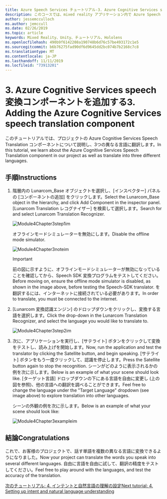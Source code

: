 ```yaml
---
title: Azure Speech Services チュートリアル-3. Azure Cognitive Services speech translation コンポーネントの追加
description: このコースでは、mixed reality アプリケーション内で Azure Speech SDK を実装する方法について説明します。
author: jessemcculloch
ms.author: jemccull
ms.date: 02/26/2019
ms.topic: article
keywords: Mixed Reality、Unity、チュートリアル、Hololens
ms.openlocfilehash: 490b9f6142208a190748b6d76c57be493172c1e5
ms.sourcegitcommit: b6b76275fad90df6d9645dd2bc074b7b2168c7c8
ms.translationtype: MT
ms.contentlocale: ja-JP
ms.lasthandoff: 11/11/2019
ms.locfileid: "73913201"
---
```

# <a name="3-adding-the-azure-cognitive-services-speech-translation-component"></a><span data-ttu-id="8534b-105">3. Azure Cognitive Services speech 変換コンポーネントを追加する</span><span class="sxs-lookup"><span data-stu-id="8534b-105">3. Adding the Azure Cognitive Services speech translation component</span></span>

<span data-ttu-id="8534b-106">このチュートリアルでは、プロジェクトの Azure Cognitive Services Speech Translation コンポーネントについて説明し、3つの異なる言語に翻訳します。</span><span class="sxs-lookup"><span data-stu-id="8534b-106">In this tutorial, we learn about the Azure Cognitive Services Speech Translation component in our project as well as translate into three different languages.</span></span>

## <a name="instructions"></a><span data-ttu-id="8534b-107">手順</span><span class="sxs-lookup"><span data-stu-id="8534b-107">Instructions</span></span>

1. <span data-ttu-id="8534b-108">階層内の Lunarcom_Base オブジェクトを選択し、[インスペクター] パネルの [コンポーネントの追加] をクリックします。</span><span class="sxs-lookup"><span data-stu-id="8534b-108">Select the Lunarcom_Base object in the hierarchy, and click Add Component in the inspector panel.</span></span> <span data-ttu-id="8534b-109">[Lunarcom Translation レコグナイザー] を検索して選択します。</span><span class="sxs-lookup"><span data-stu-id="8534b-109">Search for and select Lunarcom Translation Recognizer.</span></span>

    ![Module4Chapter3step1im](images/module4chapter3step1im.PNG)

    <span data-ttu-id="8534b-111">オフラインモードシミュレーターを無効にします。</span><span class="sxs-lookup"><span data-stu-id="8534b-111">Disable the offline mode simulator.</span></span>

    ![Module4Chapter3noteim](images/module4chapter3noteim.PNG)

    >[!IMPORTANT]
    ><span data-ttu-id="8534b-113">前の図に示すように、オフラインモードシミュレーターが無効になっていることを確認してから、Speech SDK 変換プログラムをテストしてください。</span><span class="sxs-lookup"><span data-stu-id="8534b-113">Before moving on, ensure the offline mode simulator is disabled, as shown in the image above, before testing the Speech-SDK translator.</span></span> <span data-ttu-id="8534b-114">を翻訳するには、インターネットに接続されている必要があります。</span><span class="sxs-lookup"><span data-stu-id="8534b-114">In order to translate, you must be connected to the internet.</span></span>

2. <span data-ttu-id="8534b-115">[Lunarcom 変換認識エンジン] のドロップダウンをクリックし、変換する言語を選択します。</span><span class="sxs-lookup"><span data-stu-id="8534b-115">Click the drop-down in the Lunarcom Translation Recognizer, and select the language you would like to translate to.</span></span>

    ![Module4Chapter3step2im](images/module4chapter3step2im.PNG)

3. <span data-ttu-id="8534b-117">次に、アプリケーションを実行し、[サテライト] ボタンをクリックして変換をテストし、読み上げを開始します。</span><span class="sxs-lookup"><span data-stu-id="8534b-117">Now, run the application and test the translator by clicking the Satellite button, and begin speaking.</span></span> <span data-ttu-id="8534b-118">[サテライト] ボタンをもう一度クリックして、認識を停止します。</span><span class="sxs-lookup"><span data-stu-id="8534b-118">Press the Satellite button again to stop the recognition.</span></span> <span data-ttu-id="8534b-119">シーンがどのように表示されるかの例を次に示します。</span><span class="sxs-lookup"><span data-stu-id="8534b-119">Below is an example of what your scene should look like.</span></span> <span data-ttu-id="8534b-120">[ターゲット言語] ドロップダウンの下にある言語を自由に変更し (上の図を参照)、他の言語への翻訳を調べることができます。</span><span class="sxs-lookup"><span data-stu-id="8534b-120">Feel free to change the language under the "Target Language" dropdown (see image above) to explore translation into other languages.</span></span>

    <span data-ttu-id="8534b-121">シーンの外観の例を次に示します。</span><span class="sxs-lookup"><span data-stu-id="8534b-121">Below is an example of what your scene should look like:</span></span>

    ![Module4Chapter3exampleim](images/module4chapter3exampleim.PNG)

## <a name="congratulations"></a><span data-ttu-id="8534b-123">結論</span><span class="sxs-lookup"><span data-stu-id="8534b-123">Congratulations</span></span>

<span data-ttu-id="8534b-124">これで、お客様のプロジェクトで、話す単語を複数の異なる言語に変換できるようになりました。</span><span class="sxs-lookup"><span data-stu-id="8534b-124">Now your project can translate the words you speak into several different languages.</span></span> <span data-ttu-id="8534b-125">自由に言語を自由に試して、翻訳の精度をテストしてください。</span><span class="sxs-lookup"><span data-stu-id="8534b-125">Feel free to play around with the languages, and test the accuracy of the translation.</span></span>

[<span data-ttu-id="8534b-126">次のチュートリアル: 4. インテントと自然言語の理解の設定</span><span class="sxs-lookup"><span data-stu-id="8534b-126">Next tutorial: 4. Setting up intent and natural language understanding</span></span>](mrlearning-speechSDK-ch4.md)
